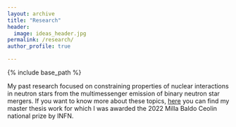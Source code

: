 ```yaml
---
layout: archive
title: "Research"
header: 
  image: ideas_header.jpg
permalink: /research/
author_profile: true

---
```


{% include base_path %}

<!-- My current research focuses on the study of the very first stars formed in the Universe (Population III stars), their capablity of producing gamma ray burst (GRBs) and of providing heavy black hole seeds for the production of supermassive black holes. 

Specifically, my PhD project aims at tackling these questions:

* How are Pop-III GRBs different with respect to the ones observed at low
redshifts?
* How can we model the jet propagation within a Pop-III star? What stellar
properties affect the jet propagation the most?
* What is the expected rate of production of Pop-III GRBs?
* How many of them can be detected by present and future X-ray telescopes?
How would they appear in our instruments?
* Can we infer properties of the initial population and of the environment
in which Pop-III stars interact from the observed GRB rate? -->

My past research focused on constraining properties of nuclear interactions in neutron stars from the multimessenger emission of binary neutron star mergers. If you want to know more about these topics, [here](/files/Tesi_Magistrale_Paiella.pdf) you can find my master thesis work for which I was awarded the 2022 Milla Baldo Ceolin national prize by INFN.
